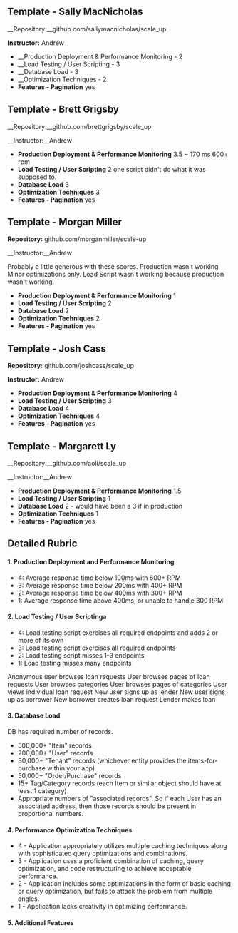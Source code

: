 ## Template - Sally MacNicholas

__Repository:__github.com/sallymacnicholas/scale_up

__Instructor:__ Andrew


* __Production Deployment & Performance Monitoring - 2
* __Load Testing / User Scripting - 3
* __Database Load - 3
* __Optimization Techniques - 2
* __Features - Pagination__ yes

## Template - Brett Grigsby

__Repository:__github.com/brettgrigsby/scale_up

__Instructor:__Andrew


* __Production Deployment & Performance Monitoring__ 3.5 ~ 170 ms 600+ rpm
* __Load Testing / User Scripting__ 2 one script didn't do what it was supposed to.
* __Database Load__ 3
* __Optimization Techniques__ 3
* __Features - Pagination__ yes


## Template - Morgan Miller

__Repository:__ github.com/morganmiller/scale-up

__Instructor:__Andrew

Probably a little generous with these scores. Production wasn't working. Minor optimizations only. Load Script wasn't working because production wasn't working.

* __Production Deployment & Performance Monitoring__ 1
* __Load Testing / User Scripting__ 2
* __Database Load__ 2
* __Optimization Techniques__ 2
* __Features - Pagination__ yes


## Template - Josh Cass

__Repository:__ github.com/joshcass/scale_up

__Instructor:__ Andrew


* __Production Deployment & Performance Monitoring__ 4
* __Load Testing / User Scripting__ 3
* __Database Load__ 4
* __Optimization Techniques__ 4
* __Features - Pagination__ yes


## Template - Margarett Ly

__Repository:__github.com/aoli/scale_up

__Instructor:__Andrew


* __Production Deployment & Performance Monitoring__ 1.5
* __Load Testing / User Scripting__ 1
* __Database Load__ 2 - would have been a 3 if in production
* __Optimization Techniques__ 1
* __Features - Pagination__ yes



## Detailed Rubric

#### 1. Production Deployment and Performance Monitoring

* 4: Average response time below 100ms with 600+ RPM
* 3: Average response time below 200ms with 400+ RPM
* 2: Average response time below 400ms with 300+ RPM
* 1: Average response time above 400ms, or unable to handle 300 RPM

#### 2. Load Testing / User Scriptinga

* 4: Load testing script exercises all required endpoints and adds 2 or more of its own
* 3: Load testing script exercises all required endpoints
* 2: Load testing script misses 1-3 endpoints
* 1: Load testing misses many endpoints

Anonymous user browses loan requests
User browses pages of loan requests
User browses categories
User browses pages of categories
User views individual loan request
New user signs up as lender
New user signs up as borrower
New borrower creates loan request
Lender makes loan

#### 3. Database Load

DB has required number of records.

* 500,000+ "Item" records
* 200,000+ "User" records
* 30,000+ "Tenant" records (whichever entity provides the items-for-purchase within your app)
* 50,000+ "Order/Purchase" records
* 15+ Tag/Category records (each Item or similar object should have at least 1 category)
* Appropriate numbers of "associated records". So if each User has an associated address,
  then those records should be present in proportional numbers.

#### 4. Performance Optimization Techniques

* 4 - Application appropriately utilizes multiple caching techniques
  along with sophisticated query optimizations and combinations.
* 3 - Application uses a proficient combination of caching, query
  optimization, and code restructuring to achieve acceptable
  performance.
* 2 - Application includes some optimizations in the form of basic
  caching or query optimization, but fails to attack the problem from
  multiple angles.
* 1 - Application lacks creativity in optimizing performance.

#### 5. Additional Features
